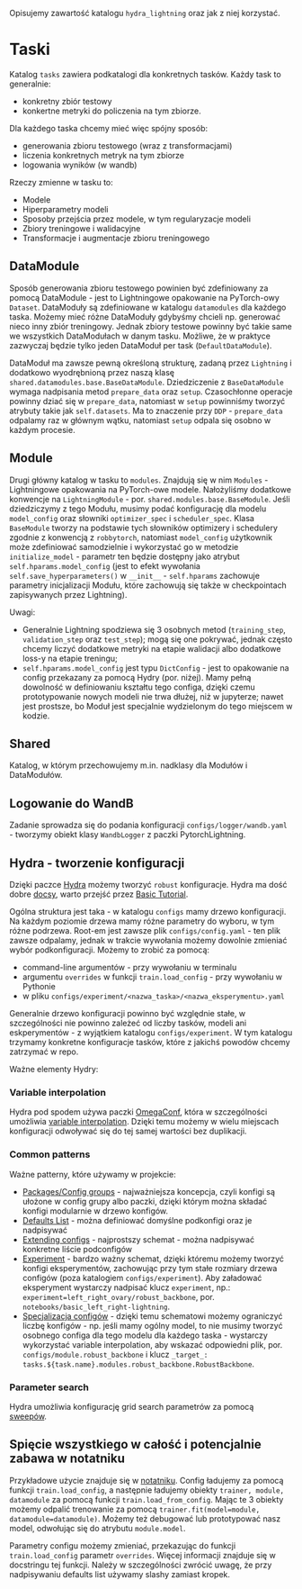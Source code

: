 Opisujemy zawartość katalogu `hydra_lightning` oraz jak z niej korzystać.

# Taski

Katalog `tasks` zawiera podkatalogi dla konkretnych tasków. Każdy task to generalnie: 
- konkretny zbiór testowy 
- konkertne metryki do policzenia na tym zbiorze.

Dla każdego taska chcemy mieć więc spójny sposób: 
- generowania zbioru testowego (wraz z transformacjami)
- liczenia konkretnych metryk na tym zbiorze
- logowania wyników (w wandb)

Rzeczy zmienne w tasku to:
- Modele
- Hiperparametry modeli
- Sposoby przejścia przez modele, w tym regularyzacje modeli
- Zbiory treningowe i walidacyjne
- Transformacje i augmentacje zbioru treningowego

## DataModule

Sposób generowania zbioru testowego powinien być zdefiniowany za pomocą DataModule - jest to Lightningowe opakowanie na PyTorch-owy `Dataset`. DataModuły są zdefiniowane w katalogu `datamodules` dla każdego taska. Możemy mieć różne DataModuły gdybyśmy chcieli np. generować nieco inny zbiór treningowy. Jednak zbiory testowe powinny być takie same we wszystkich DataModułach w danym tasku. Możliwe, że w praktyce zazwyczaj będzie tylko jeden DataModuł per task (`DefaultDataModule`).

DataModuł ma zawsze pewną określoną strukturę, zadaną przez `Lightning` i dodatkowo wyodrębnioną przez naszą klasę `shared.datamodules.base.BaseDataModule`. Dziedziczenie z `BaseDataModule` wymaga nadpisania metod `prepare_data` oraz `setup`. Czasochłonne operacje powinny dziać się w `prepare_data`, natomiast w `setup` powinniśmy tworzyć atrybuty takie jak `self.datasets`. Ma to znaczenie przy `DDP` - `prepare_data` odpalamy raz w głównym wątku, natomiast `setup` odpala się osobno w każdym procesie.

## Module

Drugi główny katalog w tasku to `modules`. Znajdują się w nim `Modules` - Lightningowe opakowania na PyTorch-owe modele. Nałożyliśmy dodatkowe konwencje na `LightningModule` - por. `shared.modules.base.BaseModule`. Jeśli dziedziczymy z tego Modułu, musimy podać konfigurację dla modelu `model_config` oraz słowniki `optimizer_spec` i `scheduler_spec`. Klasa `BaseModule` tworzy na podstawie tych słowników optimizery i schedulery zgodnie z konwencją z `robbytorch`, natomiast `model_config` użytkownik może zdefiniować samodzielnie i wykorzystać go w metodzie `initialize_model` - parametr ten będzie dostępny jako atrybut `self.hparams.model_config` (jest to efekt wywołania `self.save_hyperparameters()` w `__init__` - `self.hparams` zachowuje parametry inicjalizacji Modułu, które zachowują się także w checkpointach zapisywanych przez Lightning).

Uwagi:
- Generalnie Lightning spodziewa się 3 osobnych metod (`training_step`, `validation_step` oraz `test_step`); mogą się one pokrywać, jednak często chcemy liczyć dodatkowe metryki na etapie walidacji albo dodatkowe loss-y na etapie treningu;
- `self.hparams.model_config` jest typu `DictConfig` - jest to opakowanie na config przekazany za pomocą Hydry (por. niżej). Mamy pełną dowolność w definiowaniu kształtu tego configa, dzięki czemu prototypowanie nowych modeli nie trwa dłużej, niż w jupyterze; nawet jest prostsze, bo Moduł jest specjalnie wydzielonym do tego miejscem w kodzie.

## Shared

Katalog, w którym przechowujemy m.in. nadklasy dla Modułów i DataModułów.

## Logowanie do WandB

Zadanie sprowadza się do podania konfiguracji `configs/logger/wandb.yaml` - tworzymy obiekt klasy `WandbLogger` z paczki PytorchLightning.

## Hydra - tworzenie konfiguracji

Dzięki paczce [Hydra](https://hydra.cc/) możemy tworzyć `robust` konfiguracje. Hydra ma dość dobre [docsy](https://hydra.cc/docs/intro), warto przejść przez [Basic Tutorial](https://hydra.cc/docs/tutorials/intro).

Ogólna struktura jest taka - w katalogu `configs` mamy drzewo konfiguracji. Na każdym poziomie drzewa mamy różne parametry do wyboru, w tym różne podrzewa. Root-em jest zawsze plik `configs/config.yaml` - ten plik zawsze odpalamy, jednak w trakcie wywołania możemy dowolnie zmieniać wybór podkonfiguracji. Możemy to zrobić za pomocą:
- command-line argumentów - przy wywołaniu w terminalu
- argumentu `overrides` w funkcji `train.load_config` - przy wywołaniu w Pythonie
- w pliku `configs/experiment/<nazwa_taska>/<nazwa_eksperymentu>.yaml`

Generalnie drzewo konfiguracji powinno być względnie stałe, w szczególności nie powinno zależeć od liczby tasków, modeli ani eskperymentów - z wyjątkiem katalogu `configs/experiment`. W tym katalogu trzymamy konkretne konfiguracje tasków, które z jakichś powodów chcemy zatrzymać w repo.

Ważne elementy Hydry:

### Variable interpolation

Hydra pod spodem używa paczki [OmegaConf](https://omegaconf.readthedocs.io/en/2.0_branch/index.html), która w szczególności umożliwia [variable interpolation](https://omegaconf.readthedocs.io/en/2.0_branch/usage.html#variable-interpolation). Dzięki temu możemy w wielu miejscach konfiguracji odwoływać się do tej samej wartości bez duplikacji.

### Common patterns

Ważne patterny, które używamy w projekcie:
- [Packages/Config groups](https://hydra.cc/docs/advanced/overriding_packages) - najważniejsza koncepcja, czyli konfigi są ułożone w config grupy albo paczki, dzięki którym można składać konfigi modularnie w drzewo konfigów.
- [Defaults List](https://hydra.cc/docs/advanced/defaults_list/) - można definiować domyślne podkonfigi oraz je nadpisywać
- [Extending configs](https://hydra.cc/docs/patterns/extending_configs) - najprostszy schemat - można nadpisywać konkretne liście podconfigów
- [Experiment](https://hydra.cc/docs/patterns/configuring_experiments) - bardzo ważny schemat, dzięki któremu możemy tworzyć konfigi eksperymentów, zachowując przy tym stałe rozmiary drzewa configów (poza katalogiem `configs/experiment`). Aby załadować eksperyment wystarczy nadpisać klucz `experiment`, np.:
`experiment=left_right_ovary/robust_backbone`, por. `notebooks/basic_left_right-lightning`.
- [Specjalizacja configów](https://hydra.cc/docs/patterns/specializing_config) - dzięki temu schematowi możemy ograniczyć liczbę konfigów - np. jeśli mamy ogólny model, to nie musimy tworzyć osobnego configa dla tego modelu dla każdego taska - wystarczy wykorzystać variable interpolation, aby wskazać odpowiedni plik, por. `configs/module.robust_backbone` i klucz `_target_: tasks.${task.name}.modules.robust_backbone.RobustBackbone`.

### Parameter search

Hydra umożliwia konfigurację grid search parametrów za pomocą [sweepów](https://hydra.cc/docs/tutorials/basic/running_your_app/multi-run).

## Spięcie wszystkiego w całość i potencjalnie zabawa w notatniku
 
Przykładowe użycie znajduje się w [notatniku](notebooks/example_task.ipynb). Config ładujemy za pomocą funkcji `train.load_config`, a następnie ładujemy obiekty `trainer, module, datamodule` za pomocą funkcji `train.load_from_config`. Mając te 3 obiekty możemy odpalić trenowanie za pomocą `trainer.fit(model=module, datamodule=datamodule)`. Możemy też debugować lub prototypować nasz model, odwołując się do atrybutu `module.model`.

Parametry configu możemy zmieniać, przekazując do funkcji `train.load_config` parametr `overrides`. Więcej informacji znajduje się w docstringu tej funkcji. Należy w szczególności zwrócić uwagę, że przy nadpisywaniu defaults list używamy slashy zamiast kropek.
